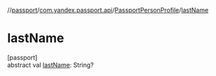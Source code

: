 //[passport](../../../index.md)/[com.yandex.passport.api](../index.md)/[PassportPersonProfile](index.md)/[lastName](last-name.md)

# lastName

[passport]\
abstract val [lastName](last-name.md): String?
